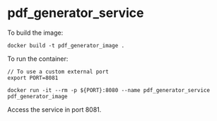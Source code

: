# pdf_generator_service

To build the image:

```
docker build -t pdf_generator_image .
```

To run the container:

```
// To use a custom external port
export PORT=8081

docker run -it --rm -p ${PORT}:8080 --name pdf_generator_service pdf_generator_image
```

Access the service in port 8081.
